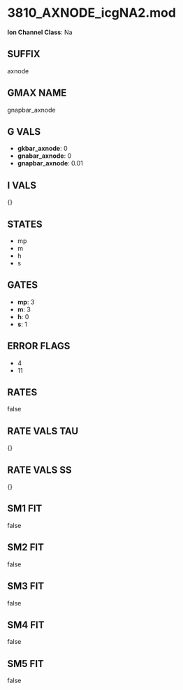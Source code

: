 # 3810_AXNODE_icgNA2.mod

**Ion Channel Class**: Na

## SUFFIX

axnode

## GMAX NAME

gnapbar_axnode

## G VALS

- **gkbar_axnode**: 0
- **gnabar_axnode**: 0
- **gnapbar_axnode**: 0.01

## I VALS

{}

## STATES

- mp
- m
- h
- s

## GATES

- **mp**: 3
- **m**: 3
- **h**: 0
- **s**: 1

## ERROR FLAGS

- 4
- 11

## RATES

false

## RATE VALS TAU

{}

## RATE VALS SS

{}

## SM1 FIT

false

## SM2 FIT

false

## SM3 FIT

false

## SM4 FIT

false

## SM5 FIT

false
